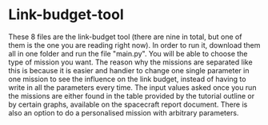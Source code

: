 # Link-budget-tool
These 8 files are the link-budget tool (there are nine in total, but one of them is the one you are reading right now). In order to run it, download them all in one folder and run the file "main.py". You will be able to choose the type of mission you want. The reason why the missions are separated like this is because it is easier and handier to change one single parameter in one mission to see the influence on the link budget, instead of having to write in all the parameters every time. The input values asked once you run the missions are either found in the table provided by the tutorial outline or by certain graphs, available on the spacecraft report document. There is also an option to do a personalised mission with arbitrary parameters. 
